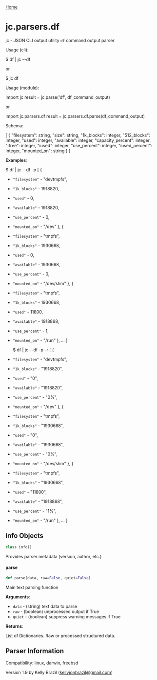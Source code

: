 [Home](https://kellyjonbrazil.github.io/jc/)
<a id="jc.parsers.df"></a>

# jc.parsers.df

jc - JSON CLI output utility `df` command output parser

Usage (cli):

$ df | jc --df

or

$ jc df

Usage (module):

import jc
result = jc.parse('df', df_command_output)

or

import jc.parsers.df
result = jc.parsers.df.parse(df_command_output)

Schema:

[
{
"filesystem":        string,
"size":              string,
"1k_blocks":         integer,
"512_blocks":        integer,
"used":              integer,
"available":         integer,
"capacity_percent":  integer,
"ifree":             integer,
"iused":             integer,
"use_percent":       integer,
"iused_percent":     integer,
"mounted_on":        string
}
]

**Examples**:

  
  $ df | jc --df -p
  [
  {
- `"filesystem"` - "devtmpfs",
- `"1k_blocks"` - 1918820,
- `"used"` - 0,
- `"available"` - 1918820,
- `"use_percent"` - 0,
- `"mounted_on"` - "/dev"
  },
  {
- `"filesystem"` - "tmpfs",
- `"1k_blocks"` - 1930668,
- `"used"` - 0,
- `"available"` - 1930668,
- `"use_percent"` - 0,
- `"mounted_on"` - "/dev/shm"
  },
  {
- `"filesystem"` - "tmpfs",
- `"1k_blocks"` - 1930668,
- `"used"` - 11800,
- `"available"` - 1918868,
- `"use_percent"` - 1,
- `"mounted_on"` - "/run"
  },
  ...
  ]
  
  $ df | jc --df -p -r
  [
  {
- `"filesystem"` - "devtmpfs",
- `"1k_blocks"` - "1918820",
- `"used"` - "0",
- `"available"` - "1918820",
- `"use_percent"` - "0%",
- `"mounted_on"` - "/dev"
  },
  {
- `"filesystem"` - "tmpfs",
- `"1k_blocks"` - "1930668",
- `"used"` - "0",
- `"available"` - "1930668",
- `"use_percent"` - "0%",
- `"mounted_on"` - "/dev/shm"
  },
  {
- `"filesystem"` - "tmpfs",
- `"1k_blocks"` - "1930668",
- `"used"` - "11800",
- `"available"` - "1918868",
- `"use_percent"` - "1%",
- `"mounted_on"` - "/run"
  },
  ...
  ]

<a id="jc.parsers.df.info"></a>

## info Objects

```python
class info()
```

Provides parser metadata (version, author, etc.)

<a id="jc.parsers.df.parse"></a>

#### parse

```python
def parse(data, raw=False, quiet=False)
```

Main text parsing function

**Arguments**:

  
- `data` - (string)  text data to parse
- `raw` - (boolean) unprocessed output if True
- `quiet` - (boolean) suppress warning messages if True
  

**Returns**:

  
  List of Dictionaries. Raw or processed structured data.

## Parser Information
Compatibility:  linux, darwin, freebsd

Version 1.9 by Kelly Brazil (kellyjonbrazil@gmail.com)
